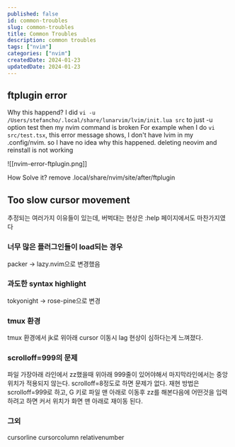 ```yaml
---
published: false
id: common-troubles
slug: common-troubles
title: Common Troubles
description: common troubles
tags: ["nvim"]
categories: ["nvim"]
createdDate: 2024-01-23
updatedDate: 2024-01-23
---
```


## ftplugin error
Why this happend?
I did `vi -u /Users/stefancho/.local/share/lunarvim/lvim/init.lua src` to just -u option test then my nvim command is broken For example when I do `vi src/test.tsx`, this error message shows, I don't have lvim in my .config/nvim. so I have no idea why this happened. deleting neovim and reinstall is not working

![[nvim-error-ftplugin.png]]

How Solve it?
remove .local/share/nvim/site/after/ftplugin

## Too slow cursor movement
추정되는 여러가지 이유들이 있는데,
버벅대는 현상은 :help 페이지에서도 마찬가지였다

### 너무 많은 플러그인들이 load되는 경우
packer -> lazy.nvim으로 변경했음

### 과도한 syntax highlight
tokyonight -> rose-pine으로 변경

### tmux 환경
tmux 환경에서 jk로 위아래 cursor 이동시 lag 현상이 심하다는게 느껴졌다.

### scrolloff=999의 문제
파일 가장아래 라인에서 zz했을때 위아래 999줄이 있어야해서 마지막라인에서는 중앙위치가 적용되지 않는다.
scrolloff=8정도로 하면 문제가 없다.
재현 방법은 scrolloff=999로 하고, G 키로 파일 맨 아래로 이동후 zz를 해본다음에 어떤것을 입력하려고 하면 커서 위치가 화면 맨 아래로 재이동 된다.

### 그외
cursorline
cursorcolumn
relativenumber

